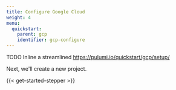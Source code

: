 ```yaml
---
title: Configure Google Cloud
weight: 4
menu:
  quickstart:
    parent: gcp
    identifier: gcp-configure
---
```


TODO Inline a streamlined https://pulumi.io/quickstart/gcp/setup/

Next, we'll create a new project.

{{< get-started-stepper >}}
